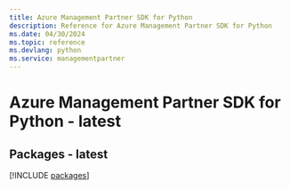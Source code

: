 ```yaml
---
title: Azure Management Partner SDK for Python
description: Reference for Azure Management Partner SDK for Python
ms.date: 04/30/2024
ms.topic: reference
ms.devlang: python
ms.service: managementpartner
---
```

# Azure Management Partner SDK for Python - latest
## Packages - latest
[!INCLUDE [packages](management-partner-index.md)]